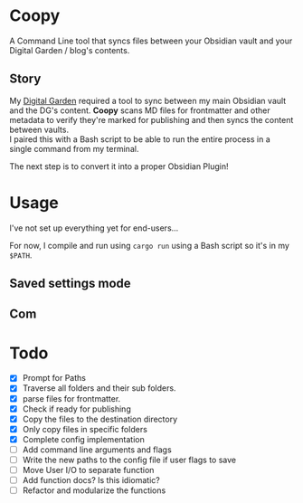 # Coopy

A Command Line tool that syncs files between your Obsidian vault and your Digital Garden / blog's contents.

## Story

My [Digital Garden](https://garden.aabuharrus.dev/) required a tool to sync between my main Obsidian vault and the DG's
content.
**Coopy** scans MD files for frontmatter and other metadata to verify they're marked for publishing and then syncs the
content between vaults.<br>
I paired this with a Bash script to be able to run the entire process in a single command from my terminal.

The next step is to convert it into a proper Obsidian Plugin!

# Usage

I've not set up everything yet for end-users...

For now, I compile and run using `cargo run` using a Bash script so it's in my `$PATH`.

## Saved settings mode

## Com

# Todo

- [X] Prompt for Paths
- [X] Traverse all folders and their sub folders.
- [X] parse files for frontmatter.
- [X] Check if ready for publishing
- [X] Copy the files to the destination directory
- [X] Only copy files in specific folders
- [X] Complete config implementation
- [ ] Add command line arguments and flags
- [ ] Write the new paths to the config file if user flags to save
- [ ] Move User I/O to separate function
- [ ] Add function docs? Is this idiomatic?
- [ ] Refactor and modularize the functions
